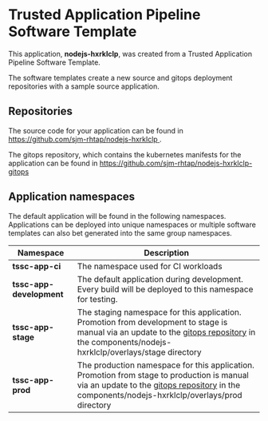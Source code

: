 # Trusted Application Pipeline Software Template

This application, **nodejs-hxrklclp**, was created from a Trusted Application Pipeline Software Template.

The software templates create a new source and gitops deployment repositories with a sample source application. 

## Repositories

The source code for your application can be found in [https://github.com/sjm-rhtap/nodejs-hxrklclp ](https://github.com/sjm-rhtap/nodejs-hxrklclp ).
 
The gitops repository, which contains the kubernetes manifests for the application can be found in 
[https://github.com/sjm-rhtap/nodejs-hxrklclp-gitops ](https://github.com/sjm-rhtap/nodejs-hxrklclp-gitops ) 

## Application namespaces 

The default application will be found in the following namespaces. Applications can be deployed into unique namespaces or multiple software templates can also bet generated into the same group namespaces.  

|  Namespace   |  Description   |  
| -------- | -------- |
| **tssc-app-ci** | The namespace used for CI workloads |
| **tssc-app-development** | The default application during development. Every build will be deployed to this namespace for testing. |
| **tssc-app-stage** | The staging namespace for this application. Promotion from development to stage is manual via an update to the [gitops repository](https://github.com/sjm-rhtap/nodejs-hxrklclp-gitops ) in the components/nodejs-hxrklclp/overlays/stage directory |
| **tssc-app-prod** | The production namespace for this application. Promotion from stage to production is manual via an update to the [gitops repository](https://github.com/sjm-rhtap/nodejs-hxrklclp-gitops ) in the components/nodejs-hxrklclp/overlays/prod directory |